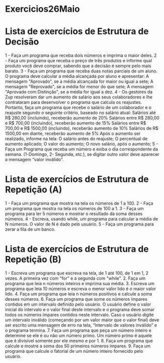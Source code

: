 # Exercicios26Maio
# Lista de exercícios de Estrutura de Decisão
1 - Faça um programa que receba dois números e imprima o maior deles.
2 - Faça um programa que receba o preço de três produtos e informe qual produto você deve comprar, sabendo que a decisão é sempre pelo mais barato.
3 - Faça um programa que receba duas notas parciais de um aluno. O programa deve calcular a média alcançada por aluno e apresentar:
A mensagem "Aprovado", se a média alcançada for maior ou igual a sete;
A mensagem "Reprovado", se a média for menor do que sete;
A mensagem "Aprovado com Distinção", se a média for igual a dez.
4 - Os gestores da Zup resolveram dar um aumento de salário aos seus colaboradores e lhe contrataram para desenvolver o programa que calcula os reajustes. Portanto, faça um programa que recebe o salário de um colaborador e o reajuste segundo o seguinte critério, baseado no salário atual:
Salários até R$ 280,00 (incluindo), receberão aumento de 20%
Salários entre R$ 280,00 e R$ 700,00 (incluindo), receberão aumento de 15%
Salários entre R$ 700,00 e R$ 1500,00 (incluindo), receberão aumento de 10%
Salários de R$ 1500,00 em diante, receberão aumento de 5% 
Após o aumento ser realizado, informe na tela:
O salário antes do reajuste;
O percentual de aumento aplicado;
O valor do aumento;
O novo salário, após o aumento;
5 - Faça um Programa que receba um número e exiba o dia correspondente da semana. (1-Domingo, 2- Segunda, etc.), se digitar outro valor deve aparecer a mensagem “valor inválido”.


# Lista de exercícios de Estrutura de Repetição (A)
1 - Faça um programa que mostra na tela os números de 1 a 100.
2 - Faça um programa que mostra na tela os números de 100 a 1.
3 - Faça um programa para ler 5 números e mostrar o resultado da soma desses números.
4 - Escreva, usando while, um programa para calcular a média de N números. O valor de N é dado pelo usuário.
5 - Faça um programa para zerar a fila de um banco.


# Lista de exercícios de Estrutura de Repetição (B)
1 - Escreva um programa que escreva na tela, de 1 até 100, de 1 em 1, 2 vezes. A primeira vez com "for" e a segunda com "while".
2. Faça um programa que leia n números inteiros e imprima sua média.
3. Escreva um programa que leia 10 números e escreva o menor valor lido é o maior valor lido.
4. Faça um programa que leia n números positivos e calcule a soma desses números.
6. Faça um programa que some os números ímpares contidos em um intervalo definido pelo usuário. O usuário define o valor inicial do intervalo e o valor final deste intervalo e o programa deve somar todos os números ímpares contidos neste intervalo. Caso o usuário digite um intervalo inválido (começando por um valor maior que o valor final) deve ser escrito uma mensagem de erro na tela, “Intervalo de valores inválido” e o programa termina.
7. Faça um programa que peça um número inteiro e determine se ele é ou não um número primo. Um número primo é aquele que é divisível somente por ele mesmo e por 1.
8. Faça um programa que calcule e mostre a soma dos 50 primeiros números ímpares.
9. Faça um programa que calcule o fatorial de um número inteiro fornecido pelo usuário. 
